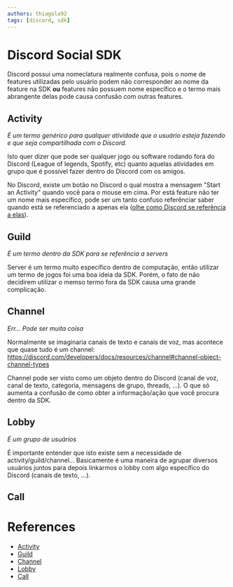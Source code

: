 ```yaml
---
authors: thiagola92
tags: [discord, sdk]
---
```


# Discord Social SDK
Discord possui uma nomeclatura realmente confusa, pois o nome de features utilizadas pelo usuário podem não corresponder ao nome da feature na SDK **ou** features não possuem nome específico e o termo mais abrangente delas pode causa confusão com outras features.  

## Activity
*É um termo genérico para qualquer atividade que o usuário esteja fazendo e que seja compartilhada com o Discord.*  

Isto quer dizer que pode ser qualquer jogo ou software rodando fora do Discord (League of legends, Spotify, etc) quanto aquelas atividades em grupo que é possível fazer dentro do Discord com os amigos.  

No Discord, existe um botão no Discord o qual mostra a mensagem "Start an Activity" quando você para o mouse em cima. Por está feature não ter um nome mais específico, pode ser um tanto confuso referênciar saber quando está se referenciado a apenas ela ([olhe como Discord se referência a elas](https://discord.com/developers/docs/activities/overview)).  

## Guild
*É um termo dentro da SDK para se referência a servers*  

Server é um termo muito específico dentro de computação, então utilizar um termo de jogos foi uma boa ideia da SDK. Porém, o fato de não decidirem utilizar o memso termo fora da SDK causa uma grande complicação.  

## Channel
*Err... Pode ser muita coisa*  

Normalmente se imaginaria canais de texto e canais de voz, mas acontece que quase tudo é um channel:  
https://discord.com/developers/docs/resources/channel#channel-object-channel-types  

Channel pode ser visto como um objeto dentro do Discord (canal de voz, canal de texto, categoria, mensagens de grupo, threads, ...). O que só aumenta a confusão de como obter a informação/ação que você procura dentro da SDK.  

## Lobby
*É um grupo de usuários*  

É importante entender que isto existe sem a necessidade de activity/guild/channel... Basicamente é uma maneira de agrupar diversos usuários juntos para depois linkarmos o lobby com algo específico do Discord (canais de texto, ...).  

## Call

# References
- [Activity](https://discord.com/developers/docs/social-sdk/classdiscordpp_1_1Activity.html)
- [Guild](https://discord.com/developers/docs/social-sdk/classdiscordpp_1_1GuildMinimal.html)
- [Channel](https://discord.com/developers/docs/social-sdk/classdiscordpp_1_1ChannelHandle.html)
- [Lobby](https://discord.com/developers/docs/social-sdk/classdiscordpp_1_1LobbyHandle.html)
- [Call](https://discord.com/developers/docs/social-sdk/classdiscordpp_1_1Call.html)